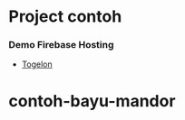 # Project contoh


### Demo Firebase Hosting
- [Togelon](https://togelon01.web.app/)

# contoh-bayu-mandor


